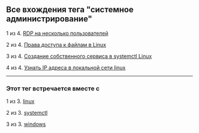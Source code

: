 ## Все вхождения тега "системное администрирование"
1 из 4. [RDP на несколько пользователей](./2020-07-17_windows_multiuser_rdp.md)

2 из 4. [Права доступа к файлам в Linux](./2020-11-28_file_access_rights_linux.md)

3 из 4. [Создание собственного сервиса в systemctl Linux](./2020-11-28_custom_service.md)

4 из 4. [Узнать IP адреса в локальной сети linux](./2020-11-28_get_local_ip_linux.md)


---

### Этот тег встречается вместе с


1 из 3. [linux](./meta_linux.md)

2 из 3. [systemctl](./meta_systemctl.md)

3 из 3. [windows](./meta_windows.md)


